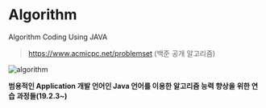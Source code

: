 # Algorithm
Algorithm Coding Using JAVA

> https://www.acmicpc.net/problemset  (백준 공개 알고리즘)

![algorithm](https://user-images.githubusercontent.com/44318904/52165565-d87fed80-2745-11e9-988c-2d00ccaec73d.gif)

**범용적인 Application 개발 언어인 Java 언어를 이용한 알고리즘 능력 향상을 위한 연습 과정들(19.2.3~)**
